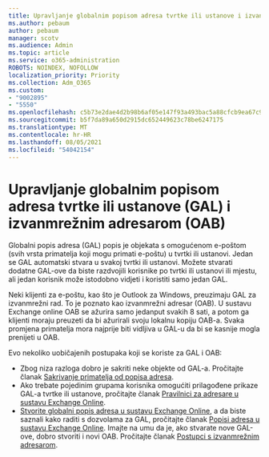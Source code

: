 ```yaml
---
title: Upravljanje globalnim popisom adresa tvrtke ili ustanove i izvanmrežnim adresarom
ms.author: pebaum
author: pebaum
manager: scotv
ms.audience: Admin
ms.topic: article
ms.service: o365-administration
ROBOTS: NOINDEX, NOFOLLOW
localization_priority: Priority
ms.collection: Adm_O365
ms.custom:
- "9002895"
- "5550"
ms.openlocfilehash: c5b73e2dae4d2b98b6af05e147f93a493bac5a88cfcb9ea67c979264aba34ceb
ms.sourcegitcommit: b5f7da89a650d2915dc652449623c78be6247175
ms.translationtype: MT
ms.contentlocale: hr-HR
ms.lasthandoff: 08/05/2021
ms.locfileid: "54042154"
---
```

# <a name="managing-organization-global-address-list-gal-and-offline-address-book-oab"></a>Upravljanje globalnim popisom adresa tvrtke ili ustanove (GAL) i izvanmrežnim adresarom (OAB)

Globalni popis adresa (GAL) popis je objekata s omogućenom e-poštom (svih vrsta primatelja koji mogu primati e-poštu) u tvrtki ili ustanovi. Jedan se GAL automatski stvara u svakoj tvrtki ili ustanovi. Možete stvarati dodatne GAL-ove da biste razdvojili korisnike po tvrtki ili ustanovi ili mjestu, ali jedan korisnik može istodobno vidjeti i koristiti samo jedan GAL.

Neki klijenti za e-poštu, kao što je Outlook za Windows, preuzimaju GAL za izvanmrežni rad. To je poznato kao izvanmrežni adresar (OAB). U sustavu Exchange online OAB se ažurira samo jedanput svakih 8 sati, a potom ga klijenti moraju preuzeti da bi ažurirali svoju lokalnu kopiju OAB-a. Svaka promjena primatelja mora najprije biti vidljiva u GAL-u da bi se kasnije mogla prenijeti u OAB.

Evo nekoliko uobičajenih postupaka koji se koriste za GAL i OAB:

- Zbog niza razloga dobro je sakriti neke objekte od GAL-a. Pročitajte članak [Sakrivanje primatelja od popisa adresa](https://docs.microsoft.com/exchange/address-books/address-lists/manage-address-lists#hide-recipients-from-address-lists).
- Ako trebate pojedinim grupama korisnika omogućiti prilagođene prikaze GAL-a tvrtke ili ustanove, pročitajte članak [Pravilnici za adresare u sustavu Exchange Online](https://docs.microsoft.com/exchange/address-books/address-book-policies/address-book-policies).
- [Stvorite globalni popis adresa u sustavu Exchange Online](https://docs.microsoft.com/exchange/address-books/address-lists/create-global-address-list), a da biste saznali kako raditi s dozvolama za GAL, pročitajte članak [Popisi adresa u sustavu Exchange Online](https://docs.microsoft.com/exchange/address-books/address-lists/address-lists). Imajte na umu da je, ako stvarate nove GAL-ove, dobro stvoriti i novi OAB. Pročitajte članak [Postupci s izvanmrežnim adresarom](https://docs.microsoft.com/exchange/address-books/offline-address-books/offline-address-book-procedures).
